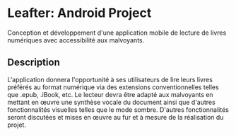# Leafter: Android Project

Conception et développement d'une application mobile de lecture de livres numériques avec accessibilité aux malvoyants.

## Description

L'application donnera l'opportunité à ses utilisateurs de lire leurs livres préférés au format numérique via des extensions conventionnelles telles que .epub, .iBook, etc. Le lecteur devra être adapté aux malvoyants en mettant en œuvre une synthèse vocale du document ainsi que d'autres fonctionnalités visuelles telles que le mode sombre. D'autres fonctionnalités seront discutées et mises en œuvre au fur et à mesure de la réalisation du projet.
